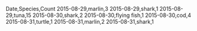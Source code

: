 Date,Species,Count
2015-08-29,marlin,3
2015-08-29,shark,1
2015-08-29,tuna,15
2015-08-30,shark,2
2015-08-30,flying fish,1
2015-08-30,cod,4
2015-08-31,turtle,1
2015-08-31,marlin,2
2015-08-31,shark,1

